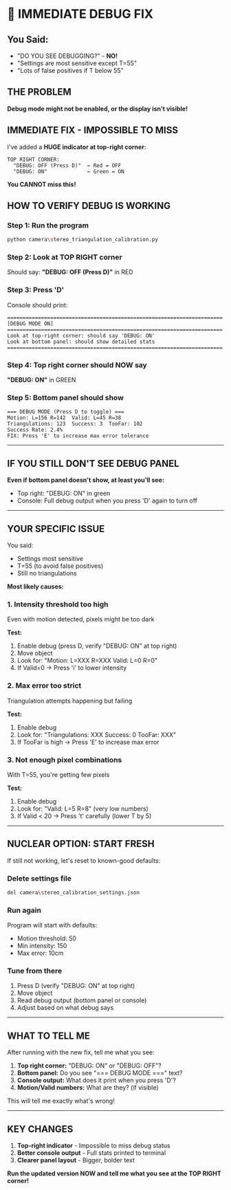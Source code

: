 # 🔴 IMMEDIATE DEBUG FIX

## You Said:
- "DO YOU SEE DEBUGGING?" - **NO!**
- "Settings are most sensitive except T=55"
- "Lots of false positives if T below 55"

## THE PROBLEM

**Debug mode might not be enabled, or the display isn't visible!**

## IMMEDIATE FIX - IMPOSSIBLE TO MISS

I've added a **HUGE indicator at top-right corner**:

```
TOP RIGHT CORNER:
  "DEBUG: OFF (Press D)"  ← Red = OFF
  "DEBUG: ON"             ← Green = ON
```

**You CANNOT miss this!**

## HOW TO VERIFY DEBUG IS WORKING

### Step 1: Run the program
```bash
python camera\stereo_triangulation_calibration.py
```

### Step 2: Look at TOP RIGHT corner
Should say: **"DEBUG: OFF (Press D)"** in RED

### Step 3: Press 'D'
Console should print:
```
======================================================================
[DEBUG MODE ON]
======================================================================
Look at top-right corner: should say 'DEBUG: ON'
Look at bottom panel: should show detailed stats
======================================================================
```

### Step 4: Top right corner should NOW say
**"DEBUG: ON"** in GREEN

### Step 5: Bottom panel should show
```
=== DEBUG MODE (Press D to toggle) ===
Motion: L=156 R=142  Valid: L=45 R=38
Triangulations: 123  Success: 3  TooFar: 102
Success Rate: 2.4%
FIX: Press 'E' to increase max error tolerance
```

---

## IF YOU STILL DON'T SEE DEBUG PANEL

**Even if bottom panel doesn't show, at least you'll see:**
- Top right: "DEBUG: ON" in green
- Console: Full debug output when you press 'D' again to turn off

---

## YOUR SPECIFIC ISSUE

You said:
- Settings most sensitive
- T=55 (to avoid false positives)
- Still no triangulations

**Most likely causes:**

### 1. Intensity threshold too high
Even with motion detected, pixels might be too dark

**Test:**
1. Enable debug (press D, verify "DEBUG: ON" at top right)
2. Move object
3. Look for: "Motion: L=XXX R=XXX  Valid: L=0 R=0"
4. If Valid=0 → Press 'i' to lower intensity

### 2. Max error too strict
Triangulation attempts happening but failing

**Test:**
1. Enable debug
2. Look for: "Triangulations: XXX  Success: 0  TooFar: XXX"
3. If TooFar is high → Press 'E' to increase max error

### 3. Not enough pixel combinations
With T=55, you're getting few pixels

**Test:**
1. Enable debug
2. Look for: "Valid: L=5 R=8" (very low numbers)
3. If Valid < 20 → Press 't' carefully (lower T by 5)

---

## NUCLEAR OPTION: START FRESH

If still not working, let's reset to known-good defaults:

### Delete settings file
```bash
del camera\stereo_calibration_settings.json
```

### Run again
Program will start with defaults:
- Motion threshold: 50
- Min intensity: 150
- Max error: 10cm

### Tune from there
1. Press D (verify "DEBUG: ON" at top right)
2. Move object
3. Read debug output (bottom panel or console)
4. Adjust based on what debug says

---

## WHAT TO TELL ME

After running with the new fix, tell me what you see:

1. **Top right corner:** "DEBUG: ON" or "DEBUG: OFF"?
2. **Bottom panel:** Do you see "=== DEBUG MODE ===" text?
3. **Console output:** What does it print when you press 'D'?
4. **Motion/Valid numbers:** What are they? (if visible)

This will tell me exactly what's wrong!

---

## KEY CHANGES

1. **Top-right indicator** - Impossible to miss debug status
2. **Better console output** - Full stats printed to terminal
3. **Clearer panel layout** - Bigger, bolder text

**Run the updated version NOW and tell me what you see at the TOP RIGHT corner!**



